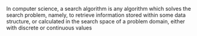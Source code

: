 In computer science, a search algorithm is any algorithm which solves the search problem, namely, to retrieve information stored within some data structure, or calculated in the search space of a problem domain, either with discrete or continuous values
